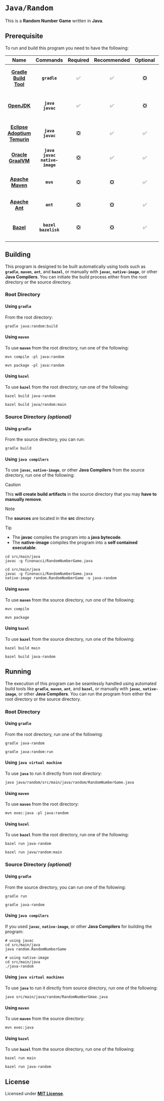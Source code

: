 # `Java/Random`

This is a **Random Number Game** written in **Java**.

## Prerequisite

To run and build this program you need to have the following:

<div align="center">

| Name | Commands | Required | Recommended | Optional | Notes |
|:----:|:--------:|:--------:|:-----------:|:--------:|:-----:|
| [**Gradle Build Tool**](https://gradle.org/install/#with-a-package-manager) | **`gradle`** | &#9989; | &#9989; | &#10062; | **`sdk install gradle`**<br>or<br>**`apt install gradle`** |
| [**OpenJDK**](https://openjdk.org/install/) | **`java`**<br>**`javac`** | &#9989; | &#9989; | &#10062; | **`sdk install java x.y.z-open`**<br>or<br>**`apt install openjdk-x-jdk`** |
| [**Eclipse Adoptium Temurin**](https://adoptium.net/installation/linux/) | **`java`**<br>**`javac`** | &#10062; | &#9989; | &#9989; | **`sdk install java x.y.z-tem`**<br>or<br>**`apt install temurin-x-jdk`** |
| [**Oracle GraalVM**](https://www.graalvm.org/downloads/#) | **`java`**<br>**`javac`**<br>**`native-image`** | &#10062; | &#9989; | &#9989; | **`sdk install java x.y.z-graal`** |
| [**Apache Maven**](https://maven.apache.org/install.html) | **`mvn`** | &#10062; | &#10062; | &#9989; | **`sdk install maven`**<br>or<br>**`apt install maven`** |
| [**Apache Ant**](https://ant.apache.org/bindownload.cgi) | **`ant`** | &#10062; | &#10062; | &#9989; | **`sdk install ant`**<br>or<br>**`apt install ant`** |
| [**Bazel**](https://bazel.build/) | **`bazel`**<br>**`bazelisk`** | &#10062; | &#10062; | &#9989; | **`npm install -g @bazel/bazelisk`**<br>or<br>**`apt install bazel`** |

</div>

## Building

This program is designed to be built automatically using tools such as
**`gradle`**, **`maven`**, **`ant`**, and **`bazel`**, or manually with
**`javac`**, **`native-image`**, or other **Java Compilers**. You can initiate
the build process either from the root directory or the source directory.

### Root Directory

#### Using `gradle`

From the root directory:

```
gradle java:random:build
```

#### Using `maven`

To use **`maven`** from the root directory, run one of the following:

```
mvn compile -pl java:random
```
```
mvn package -pl java:random
```

<!--

#### Using `ant`

TODO:

-->

#### Using `bazel`

To use **`bazel`** from the root directory, run one of the following:

```
bazel build java-random
```
```
bazel build java/random:main
```

### Source Directory _(optional)_

#### Using `gradle`

From the source directory, you can run:

```
gradle build
```

#### Using `java compilers`

To use **`javac`**, **`native-image`**, or other **Java Compilers** from the
source directory, run one of the following:

> [!CAUTION]
> This **will create build artifacts** in the source directory that you may
> **have to manually remove**.

> [!NOTE]
> The **sources** are located in the **src** directory.

> [!TIP]
> * The **javac** compiles the program into a **java bytecode**.
> * The **native-image** compiles the program into a **self contained
>   executable**.

```
cd src/main/java
javac -g finonacci/RandomNumberGame.java
```
```
cd src/main/java
javac -g finonacci/RandomNumberGame.java
native-image random.RandomNumberGame -o java-random
```

#### Using `maven`

To use **`maven`** from the source directory, run one of the
following:

```
mvn compile
```
```
mvn package
```

<!--

#### Using `ant`

TODO:

-->

#### Using `bazel`

To use **`bazel`** from the source directory, run one of the following:

```
bazel build main
```
```
bazel build java-random
```

## Running

The execution of this program can be seamlessly handled using automated build
tools like **`gradle`**, **`maven`**, **`ant`**, and **`bazel`**, or manually
with **`javac`**, **`native-image`**, or other **Java Compilers**. You can run
the program from either the root directory or the source directory.

### Root Directory

#### Using `gradle`

From the root directory, run one of the following:

```
gradle java-random
```
```
gradle java:random:run
```

#### Using `java virtual machine`

To use **`java`** to run it directly from root directory:

```
java java/random/src/main/java/random/RandomNumberGame.java
```

#### Using `maven`

To use **`maven`** from the root directory:

```
mvn exec:java -pl java:random
```

<!--

#### Using `ant`

TODO:

-->

#### Using `bazel`

To use **`bazel`** from the root directory, run one of the following:

```
bazel run java-random
```
```
bazel run java/random:main
```

### Source Directory _(optional)_

#### Using `gradle`

From the source directory, you can run one of the following:

```
gradle run
```
```
gradle java-random
```

#### Using `java compilers`

If you used **`javac`**, **`native-image`**, or other **Java Compilers** for
building the program:

```
# using javac
cd src/main/java
java random.RandomNumberGame
```
```
# using native-image
cd src/main/java
./java-random
```

#### Using `java virtual machines`

To use **`java`** to run it directly from source directory, run one of the
following:

```
java src/main/java/random/RandomNumberGmae.java
```

#### Using `maven`

To use **`maven`** from the source directory:

```
mvn exec:java
```

<!--

#### Using `ant`

TODO:

-->

#### Using `bazel`

To use **`bazel`** from the source directory, run one of the following:

```
bazel run main
```
```
bazel run java-random
```

## License

Licensed under [**MIT License**](LICENSE).
